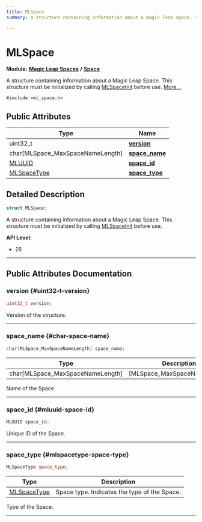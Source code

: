 ```yaml
---
title: MLSpace
summary: a structure containing information about a magic leap space. this structure must be initialized by calling mlspaceinit before use. 

---
```


# MLSpace

**Module:** **[Magic Leap Spaces](/versioned_docs/version-02-Aug-2023/api-ref/api/Modules/group___magic_leap_spaces/group___magic_leap_spaces.md)** **/** **[Space](/versioned_docs/version-02-Aug-2023/api-ref/api/Modules/group___magic_leap_spaces/group___space/group___space.md)**



A structure containing information about a Magic Leap Space. This structure must be initialized by calling [MLSpaceInit](/versioned_docs/version-02-Aug-2023/api-ref/api/Modules/group___magic_leap_spaces/group___space/group___space.md#void-mlspaceinit) before use.  [More...](#detailed-description)


`#include <ml_space.h>`

## Public Attributes

| Type           | Name           |
| -------------- | -------------- |
| uint32_t | **[version](/versioned_docs/version-02-Aug-2023/api-ref/api/Modules/group___magic_leap_spaces/group___space/struct_m_l_space.md#uint32-t-version)**  |
| char[MLSpace_MaxSpaceNameLength] | **[space_name](/versioned_docs/version-02-Aug-2023/api-ref/api/Modules/group___magic_leap_spaces/group___space/struct_m_l_space.md#char-space-name)**  |
| [MLUUID](/versioned_docs/version-02-Aug-2023/api-ref/api/Modules/group___common/struct_m_l_u_u_i_d.md) | **[space_id](/versioned_docs/version-02-Aug-2023/api-ref/api/Modules/group___magic_leap_spaces/group___space/struct_m_l_space.md#mluuid-space-id)**  |
| [MLSpaceType](/versioned_docs/version-02-Aug-2023/api-ref/api/Modules/group___magic_leap_spaces/group___space/group___space.md#enums-mlspacetype) | **[space_type](/versioned_docs/version-02-Aug-2023/api-ref/api/Modules/group___magic_leap_spaces/group___space/struct_m_l_space.md#mlspacetype-space-type)**  |

## Detailed Description

```cpp
struct MLSpace;
```

A structure containing information about a Magic Leap Space. This structure must be initialized by calling [MLSpaceInit](/versioned_docs/version-02-Aug-2023/api-ref/api/Modules/group___magic_leap_spaces/group___space/group___space.md#void-mlspaceinit) before use. 




**API Level:**
  * 26




-----------
## Public Attributes Documentation

### version {#uint32-t-version}

```cpp
uint32_t version;
```


Version of the structure. 





-----------

### space_name {#char-space-name}

```cpp
char[MLSpace_MaxSpaceNameLength] space_name;
```



| Type | Description |
|--|--|
| char[MLSpace_MaxSpaceNameLength] | [MLSpace_MaxSpaceNameLength] |


Name of the Space. 





-----------

### space_id {#mluuid-space-id}

```cpp
MLUUID space_id;
```


Unique ID of the Space. 





-----------

### space_type {#mlspacetype-space-type}

```cpp
MLSpaceType space_type;
```



| Type | Description |
|--|--|
| [MLSpaceType](/versioned_docs/version-02-Aug-2023/api-ref/api/Modules/group___magic_leap_spaces/group___space/group___space.md#enums-mlspacetype) | Space type. Indicates the type of the Space.  |


Type of the Space. 





-----------


